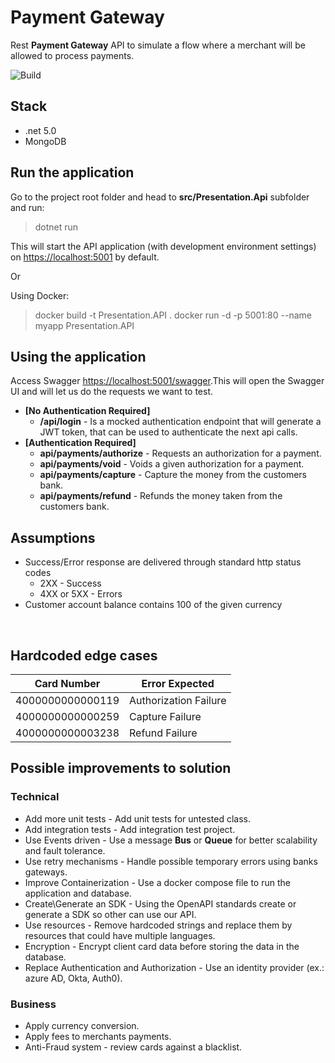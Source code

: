 ﻿# Payment Gateway​
Rest **Payment Gateway** API to simulate a flow where a merchant will be allowed to process payments.

![Build](https://github.com/Tff27/Payments-Gateway-API/actions/workflows/dotnet.yml/badge.svg)
​
## Stack​
- .net 5.0
- MongoDB
​
## Run the application​
Go to the project root folder and head to  **src/Presentation.Api**  subfolder and run:
> dotnet run
​

This will start the API application (with development environment settings) on  [https://localhost:5001](https://localhost:5001/)  by default.

Or

Using Docker:

> docker build -t Presentation.API .
> docker run -d -p 5001:80 --name myapp Presentation.API
​
## Using the application​
Access Swagger  [https://localhost:5001/swagger](https://localhost:5001/swagger).
​
This will open the Swagger UI and will let us do the requests we want to test. 
​
-   **[No Authentication Required]**
	- **/api/login** - Is a mocked authentication endpoint that will generate a JWT token, that can be used to authenticate the next api calls.
-   **[Authentication Required]**
	- **api/payments/authorize** - Requests an authorization for a payment.
	- **api/payments/void** - Voids a given authorization for a payment.
	- **api/payments/capture** - Capture the money from the customers bank.
	- **api/payments/refund** - Refunds the money taken from the customers bank.
​
## Assumptions
- Success/Error response are delivered through standard http status codes
	- 2XX - Success
	- 4XX or 5XX - Errors
- Customer account balance contains 100 of the given currency

​
## Hardcoded edge cases​
|Card Number	| Error Expected |
|---------------|----------------|
|4000000000000119|Authorization Failure|
|4000000000000259|Capture Failure|
|4000000000003238|Refund Failure|


## Possible improvements to solution
### Technical
- Add more unit tests - Add unit tests for untested class.
- Add integration tests - Add integration test project.
- Use Events driven - Use a message **Bus** or **Queue** for better scalability and fault tolerance.
- Use retry mechanisms - Handle possible temporary errors using banks gateways.
- Improve Containerization - Use a docker compose file to run the application and database.
- Create\Generate an SDK - Using the OpenAPI standards create or generate a SDK so other can use our API.
- Use resources - Remove hardcoded strings and replace them by resources that could have multiple languages.
- Encryption - Encrypt client card data before storing the data in the database.
- Replace Authentication and Authorization - Use an identity provider (ex.: azure AD, Okta, Auth0).
### Business
- Apply currency conversion.
- Apply fees to merchants payments.
- Anti-Fraud system - review cards against a blacklist.
